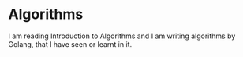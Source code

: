 # Algorithms
I am reading Introduction to Algorithms and I am writing algorithms by Golang, that I have seen or learnt in it.
